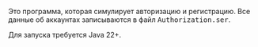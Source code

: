 Это программа, которая симулирует авторизацию
и регистрацию. Все данные об аккаунтах
записываются в файл <kbd>Authorization.ser</kbd>.

Для запуска требуется Java 22+.